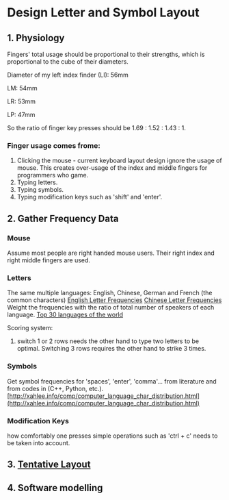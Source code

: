
# Design Letter and Symbol Layout
## 1. Physiology
Fingers' total usage should be proportional to their strengths, which is proportional to the cube of their diameters.

Diameter of my left index finder (LI): 56mm

LM: 54mm

LR: 53mm

LP: 47mm

So the ratio of finger key presses should be 1.69 : 1.52 : 1.43 : 1.

### Finger usage comes frome:
1. Clicking the mouse - current keyboard layout design ignore the usage of mouse. This creates over-usage of the index and middle fingers for programmers who game.
2. Typing letters.
3. Typing symbols.
4. Typing modification keys such as 'shift' and 'enter'.

## 2. Gather Frequency Data

### Mouse
Assume most people are right handed mouse users. Their right index and right middle fingers are used.

### Letters
The same multiple languages: English, Chinese, German and French (the common characters)
[English Letter Frequencies](https://norvig.com/mayzner.html)
[Chinese Letter Frequencies](http://xahlee.info/kbd/chinese_pinyin_letter_frequency.html)
Weight the frequencies with the ratio of total number of speakers of each language.
[Top 30 languages of the world](https://www.vistawide.com/languages/top_30_languages.htm)

Scoring system:
1. switch 1 or 2 rows needs the other hand to type two letters to be optimal. Switching 3 rows requires the other hand to strike 3 times.

### Symbols
Get symbol frequencies for 'spaces', 'enter', 'comma'... from literature and from codes in (C++, Python, etc.). 
[http://xahlee.info/comp/computer_language_char_distribution.html](http://xahlee.info/comp/computer_language_char_distribution.html)

### Modification Keys

how comfortably one presses simple operations such as 'ctrl + c' needs to be taken into account.

## 3. [Tentative Layout](http://keyboard-tool.pimpmykeyboard.com/##@@_x:3.5%3B&=F3%0A%0A%0A3&_x:10.5&a:0%3B&=F8%0A%0A%0A8%0A-%3B&@_y:-0.875&x:2.5&a:4%3B&=F2%0A%0A%0A2&_x:1%3B&=F4%0A%0A%0A4&_x:8.5&a:0%3B&=F7%0A%0A%0A7%0A+&_x:1%3B&=F9%0A%0A%0A9%0A*%3B&@_y:-0.875&x:5.5&a:4%3B&=F5%0A%0A%0A5&_f:2%3B&=F11%0A%0A%0APrintScrn&_x:4.5&f:3%3B&=F12%0A%0A%0Anum&=F6%0A%0A%0A6%3B&@_y:-0.875&x:1.5%3B&=F1%0A%0A%0A1&_x:14.5&a:0%3B&=F10%0A%0A%0A0%0A%2F%2F%3B&@_y:-0.375&x:3.5%3B&=%0A%0AR%0Ar%0A%E2%86%91&_x:10.5%3B&=%0A%0AO%0Ao%0A8%3B&@_y:-0.875&x:2.5&a:4%3B&=%0A%0AH%0Ah&_x:1%3B&=%0A%0AF%0Af&_x:8.5&a:0%3B&=%0A%0AY%0Ay%0A7&_x:1%3B&=%0A%0AU%0Au%0A9%3B&@_y:-0.875&x:5.5&a:4%3B&=%0A%0AX%0Ax&_a:7%3B&=&_x:4.5%3B&=&_f:1%3B&=BackSpace%3B&@_y:-0.875&x:1.5&a:4&f:3%3B&=%7C%0A%0AQ%0Aq&_x:14.5&a:0%3B&=%0A%0AJ%0Aj%0A0%3B&@_y:-0.375&x:3.5%3B&=%22%0A%0AN%0An%0A%E2%86%93%0A%0A%0A%0A%0Ao&_x:10.5%3B&=(%0A%0AA%0Aa%0A5%0A%0A%0A%0A%0Ao%3B&@_y:-0.875&x:2.5%3B&=%0A%0AS%0As%0A%E2%86%90%0A%0A%0A%0A%0Ao&_x:1%3B&='%0A%0AT%0At%0A%E2%86%92%0A%0A%0A%0A%0Ao&_x:8.5%3B&=%2F_%0A%0AI%0Ai%0A4%0A%0A%0A%0A%0Ao&_x:1%3B&=)%0A%0AE%0Ae%0A6%0A%0A%0A%0A%0Ao%3B&@_y:-0.875&x:5.5&a:4%3B&=%2F=%0A%0AD%0Ad&_a:7%3B&=Tab&_x:4.5%3B&=&_a:4%3B&=%2F%2F%0A%0AP%0Ap%3B&@_y:-0.875&x:1.5%3B&=~%0A%0AL%0Al%0A%0A%0A%0A%0A%0Ao&_x:14.5&a:0%3B&=%0A%0AK%0Ak%0AEnter%0A%0A%0A%0A%0Ao%3B&@_y:-0.375&x:3.5&a:4%3B&=%0A%0AC%0Ac&_x:10.5&a:0%3B&=%0A%0A%2F%3B%0A,%0A2%3B&@_y:-0.875&x:2.5&a:4%3B&=%0A%0AM%0Am&_x:1%3B&=%0A%0AB%0Ab&_x:8.5&a:0%3B&=%0A%0AG%0Ag%0A1&_x:1%3B&=!%0A%0A%3F%0A.%0A3%3B&@_y:-0.875&x:5.5&a:4%3B&=%0A%0AV%0Av&_a:7%3B&=&_x:4.5%3B&=&_a:4%3B&=%0A%0AW%0Aw%3B&@_y:-0.875&x:1.5%3B&=%60%0A%0AZ%0Az&_x:14.5&a:3%3B&=Del%0A%0A%0A%0ADel%3B&@_y:-0.375&x:3.5&a:7%3B&=Shift&_x:10.5%3B&=Shift%3B&@_y:-0.875&x:2.5&f:2%3B&=Symbol&_x:1&f:3%3B&=Alt&_x:8.5%3B&=Alt&_x:1&f:2%3B&=Symbol%3B&@_y:-0.875&x:1.5&f:3%3B&=End%3B&@_y:-0.875&x:17&a:5&f:2%3B&=Mod.%0ALock%0A%0A%0A%0A%0AKey%3B&@_r:30&rx:6.5&ry:4.25&y:-0.75&x:0.75&a:7&f:3%3B&=Ctrl&=%3B&@_x:-0.25&h:2%3B&=Space&_a:4&f:1&h:2%3B&=ESC%0A%0A%0AEnter&_a:7&f:3%3B&=%3B&@_x:1.75%3B&=%3B&@_r:-30&rx:13&y:-0.75&x:-2.75%3B&=&=Ctrl%3B&@_x:-2.75%3B&=&_a:4&f:1&h:2%3B&=ESC%0A%0A%0AEnter&_h:2%3B&=%0A0%0A%0ASpace%3B&@_x:-2.75&a:7&f:3%3B&=)



## 4. Software modelling
